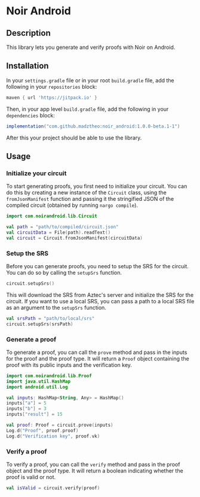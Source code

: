 # Noir Android

## Description

This library lets you generate and verify proofs with Noir on Android.

## Installation

In your `settings.gradle` file or in your root `build.gradle` file, add the following in your `repositories` block:

```gradle
maven { url 'https://jitpack.io' }
```

Then, in your app level `build.gradle` file, add the following in your `dependencies` block:

```gradle
implementation("com.github.madztheo:noir_android:1.0.0-beta.1-1")
```

After this your project should be able to use the library.

## Usage

### Initialize your circuit

To start generating proofs, you first need to initialize your circuit. You can do this by creating a new instance of the `Circuit` class, using the `fromJsonManifest` function and passing it the stringified JSON of the compiled circuit (obtained by running `nargo compile`).

```kotlin
import com.noirandroid.lib.Circuit

val path = "path/to/compiled/circuit.json"
val circuitData = File(path).readText()
val circuit = Circuit.fromJsonManifest(circuitData)
```

### Setup the SRS

Before you can generate proofs, you need to setup the SRS for the circuit. You can do so by calling the `setupSrs` function.

```kotlin
circuit.setupSrs()
```

This will download the SRS from Aztec's server and initialize the SRS for the circuit.
If you want to use a local SRS, you can pass a path to a local SRS file as an argument to the `setupSrs` function.

```kotlin
val srsPath = "path/to/local/srs"
circuit.setupSrs(srsPath)
```

### Generate a proof

To generate a proof, you can call the `prove` method and pass in the inputs for the proof and the proof type. It will return a `Proof` object containing the proof with its public inputs and the verification key.

```kotlin
import com.noirandroid.lib.Proof
import java.util.HashMap
import android.util.Log

val inputs: HashMap<String, Any> = HashMap()
inputs["a"] = 5
inputs["b"] = 3
inputs["result"] = 15

val proof: Proof = circuit.prove(inputs)
Log.d("Proof", proof.proof)
Log.d("Verification key", proof.vk)
```

### Verify a proof

To verify a proof, you can call the `verify` method and pass in the proof object and the proof type. It will return a boolean indicating whether the proof is valid or not.

```kotlin
val isValid = circuit.verify(proof)
```
